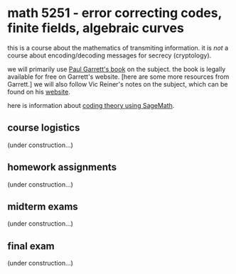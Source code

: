 # math 5251 - error correcting codes, finite fields, algebraic curves

this is a course about the mathematics of transmiting information.
it is *not* a course about encoding/decoding messages for secrecy (cryptology).

we will primarily use [Paul Garrett's book](https://www-users.cse.umn.edu/~garrett/coding/CodingNotes.pdf) on the subject.
the book is legally available for free on Garrett's website. [here are some more resources from Garrett.]
we will also follow Vic Reiner's notes on the subject, which can be found on his
[website](https://www-users.cse.umn.edu/~reiner/Classes/5251_Fall2021_syllabus.html).

here is information about [coding theory using SageMath](https://doc.sagemath.org/html/en/reference/coding/index.html).

## course logistics

(under construction...)

## homework assignments

(under construction...)

## midterm exams

(under construction...)

## final exam

(under construction...)
